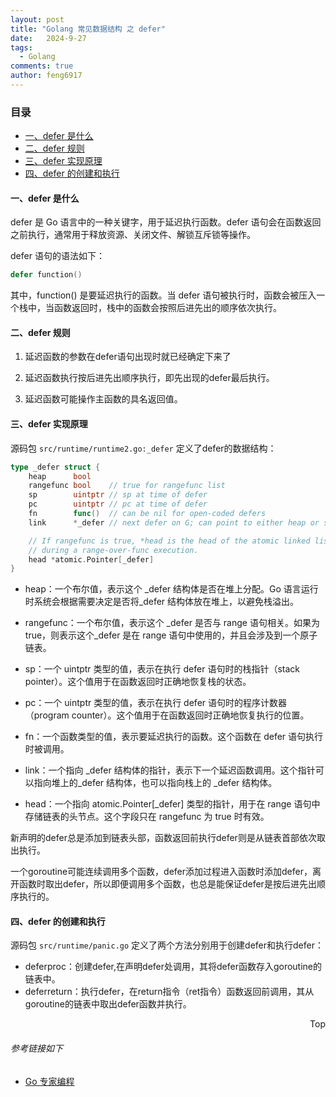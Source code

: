 ```yaml
---
layout: post
title: "Golang 常见数据结构 之 defer"
date:   2024-9-27
tags: 
  - Golang
comments: true
author: feng6917
---
```


<!-- more -->

### 目录

- [一、defer 是什么](#一defer-是什么)
- [二、defer 规则](#二defer-规则)
- [三、defer 实现原理](#三defer-实现原理)
- [四、defer 的创建和执行](#四defer-的创建和执行)

#### 一、defer 是什么

defer 是 Go 语言中的一种关键字，用于延迟执行函数。defer 语句会在函数返回之前执行，通常用于释放资源、关闭文件、解锁互斥锁等操作。

defer 语句的语法如下：

```go
defer function()
```

其中，function() 是要延迟执行的函数。当 defer 语句被执行时，函数会被压入一个栈中，当函数返回时，栈中的函数会按照后进先出的顺序依次执行。

#### 二、defer 规则

1. 延迟函数的参数在defer语句出现时就已经确定下来了

2. 延迟函数执行按后进先出顺序执行，即先出现的defer最后执行。

3. 延迟函数可能操作主函数的具名返回值。

#### 三、defer 实现原理

源码包 `src/runtime/runtime2.go:_defer` 定义了defer的数据结构：

```go
type _defer struct {
    heap      bool
    rangefunc bool    // true for rangefunc list
    sp        uintptr // sp at time of defer
    pc        uintptr // pc at time of defer
    fn        func()  // can be nil for open-coded defers
    link      *_defer // next defer on G; can point to either heap or stack!

    // If rangefunc is true, *head is the head of the atomic linked list
    // during a range-over-func execution.
    head *atomic.Pointer[_defer]
}
```

- heap：一个布尔值，表示这个 _defer 结构体是否在堆上分配。Go 语言运行时系统会根据需要决定是否将_defer 结构体放在堆上，以避免栈溢出。

- rangefunc：一个布尔值，表示这个 _defer 是否与 range 语句相关。如果为 true，则表示这个_defer 是在 range 语句中使用的，并且会涉及到一个原子链表。

- sp：一个 uintptr 类型的值，表示在执行 defer 语句时的栈指针（stack pointer）。这个值用于在函数返回时正确地恢复栈的状态。

- pc：一个 uintptr 类型的值，表示在执行 defer 语句时的程序计数器（program counter）。这个值用于在函数返回时正确地恢复执行的位置。

- fn：一个函数类型的值，表示要延迟执行的函数。这个函数在 defer 语句执行时被调用。

- link：一个指向 _defer 结构体的指针，表示下一个延迟函数调用。这个指针可以指向堆上的_defer 结构体，也可以指向栈上的 _defer 结构体。

- head：一个指向 atomic.Pointer[_defer] 类型的指针，用于在 range 语句中存储链表的头节点。这个字段只在 rangefunc 为 true 时有效。

新声明的defer总是添加到链表头部，函数返回前执行defer则是从链表首部依次取出执行。

一个goroutine可能连续调用多个函数，defer添加过程进入函数时添加defer，离开函数时取出defer，所以即便调用多个函数，也总是能保证defer是按后进先出顺序执行的。

#### 四、defer 的创建和执行

源码包 `src/runtime/panic.go` 定义了两个方法分别用于创建defer和执行defer：

- deferproc：创建defer,在声明defer处调用，其将defer函数存入goroutine的链表中。
- deferreturn：执行defer，在return指令（ret指令）函数返回前调用，其从goroutine的链表中取出defer函数并执行。

<div style="text-align: right;">
    <a href="#目录" style="text-decoration: none;">Top</a>
</div>

###### 参考链接如下

- [Go 专家编程](https://www.topgoer.cn/docs/gozhuanjia/gochan4)
